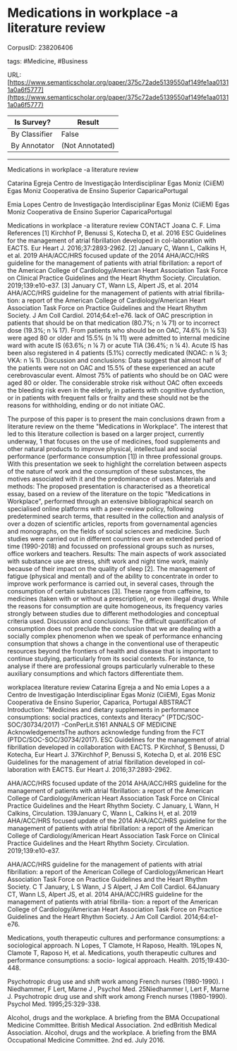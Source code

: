 # Medications in workplace -a literature review

CorpusID: 238206406
 
tags: #Medicine, #Business

URL: [https://www.semanticscholar.org/paper/375c72ade5139550af149fe1aa01311a0a6f5777](https://www.semanticscholar.org/paper/375c72ade5139550af149fe1aa01311a0a6f5777)
 
| Is Survey?        | Result          |
| ----------------- | --------------- |
| By Classifier     | False |
| By Annotator      | (Not Annotated) |

---

Medications in workplace -a literature review


Catarina Egreja 
Centro de Investigação Interdisciplinar Egas Moniz (CiiEM)
Egas Moniz Cooperativa de Ensino Superior
CaparicaPortugal

Emia Lopes 
Centro de Investigação Interdisciplinar Egas Moniz (CiiEM)
Egas Moniz Cooperativa de Ensino Superior
CaparicaPortugal

Medications in workplace -a literature review
CONTACT Joana C. F. Lima References [1] Kirchhof P, Benussi S, Kotecha D, et al. 2016 ESC Guidelines for the management of atrial fibrillation developed in col-laboration with EACTS. Eur Heart J. 2016;37:2893-2962. [2] January C, Wann L, Calkins H, et al. 2019 AHA/ACC/HRS focused update of the 2014 AHA/ACC/HRS guideline for the management of patients with atrial fibrillation: a report of the American College of Cardiology/American Heart Association Task Force on Clinical Practice Guidelines and the Heart Rhythm Society. Circulation. 2019;139:e10-e37. [3] January CT, Wann LS, Alpert JS, et al. 2014 AHA/ACC/HRS guideline for the management of patients with atrial fibrilla-tion: a report of the American College of Cardiology/American Heart Association Task Force on Practice Guidelines and the Heart Rhythm Society. J Am Coll Cardiol. 2014;64:e1-e76.
lack of OAC prescription in patients that should be on that medication (80.7%; n ¼ 71) or to incorrect dose (19.3%; n ¼ 17). From patients who should be on OAC, 74.6% (n ¼ 53) were aged 80 or older and 15.5% (n ¼ 11) were admitted to internal medicine ward with acute IS (63.6%; n ¼ 7) or acute TIA (36.4%; n ¼ 4). Acute IS has been also registered in 4 patients (5.1%) correctly medicated (NOAC: n ¼ 3; VKA: n ¼ 1). Discussion and conclusions: Data suggest that almost half of the patients were not on OAC and 15.5% of these experienced an acute cerebrovascular event. Almost 75% of patients who should be on OAC were aged 80 or older. The considerable stroke risk without OAC often exceeds the bleeding risk even in the elderly, in patients with cognitive dysfunction, or in patients with frequent falls or frailty and these should not be the reasons for withholding, ending or do not initiate OAC.

The purpose of this paper is to present the main conclusions drawn from a literature review on the theme "Medications in Workplace". The interest that led to this literature collection is based on a larger project, currently underway, 1 that focuses on the use of medicines, food supplements and other natural products to improve physical, intellectual and social performance (performance consumption [1]) in three professional groups. With this presentation we seek to highlight the correlation between aspects of the nature of work and the consumption of these substances, the motives associated with it and the predominance of uses. Materials and methods: The proposed presentation is characterised as a theoretical essay, based on a review of the literature on the topic "Medications in Workplace", performed through an extensive bibliographical search on specialised online platforms with a peer-review policy, following predetermined search terms, that resulted in the collection and analysis of over a dozen of scientific articles, reports from governamental agencies and monographs, on the fields of social sciences and medicine. Such studies were carried out in different countries over an extended period of time (1990-2018) and focussed on professional groups such as nurses, office workers and teachers. Results: The main aspects of work associated with substance use are stress, shift work and night time work, mainly because of their impact on the quality of sleep [2]. The management of fatigue (physical and mental) and of the ability to concentrate in order to improve work performance is carried out, in several cases, through the consumption of certain substances [3]. These range from caffeine, to medicines (taken with or without a prescription), or even illegal drugs. While the reasons for consumption are quite homogeneous, its frequency varies strongly between studies due to different methodologies and conceptual criteria used. Discussion and conclusions: The difficult quantification of consumption does not preclude the conclusion that we are dealing with a socially complex phenomenon when we speak of performance enhancing consumption that shows a change in the conventional use of therapeutic resources beyond the frontiers of health and disease that is important to continue studying, particularly from its social contexts. For instance, to analyse if there are professional groups particularly vulnerable to these auxiliary consumptions and which factors differentiate them.


workplacea literature review Catarina Egreja a and No emia Lopes a a Centro de Investigação Interdisciplinar Egas Moniz (CiiEM), Egas Moniz Cooperativa de Ensino Superior, Caparica, Portugal ABSTRACT Introduction:
"Medicines and dietary supplements in performance consumptions: social practices, contexts and literacy" (PTDC/SOC-SOC/30734/2017) -ConPerLit.S161 ANNALS OF MEDICINE
AcknowledgementsThe authors acknowledge funding from the FCT (PTDC/SOC-SOC/30734/2017).
ESC Guidelines for the management of atrial fibrillation developed in collaboration with EACTS. P Kirchhof, S Benussi, D Kotecha, Eur Heart J. 37Kirchhof P, Benussi S, Kotecha D, et al. 2016 ESC Guidelines for the management of atrial fibrillation developed in col- laboration with EACTS. Eur Heart J. 2016;37:2893-2962.

AHA/ACC/HRS focused update of the 2014 AHA/ACC/HRS guideline for the management of patients with atrial fibrillation: a report of the American College of Cardiology/American Heart Association Task Force on Clinical Practice Guidelines and the Heart Rhythm Society. C January, L Wann, H Calkins, Circulation. 139January C, Wann L, Calkins H, et al. 2019 AHA/ACC/HRS focused update of the 2014 AHA/ACC/HRS guideline for the management of patients with atrial fibrillation: a report of the American College of Cardiology/American Heart Association Task Force on Clinical Practice Guidelines and the Heart Rhythm Society. Circulation. 2019;139:e10-e37.

AHA/ACC/HRS guideline for the management of patients with atrial fibrillation: a report of the American College of Cardiology/American Heart Association Task Force on Practice Guidelines and the Heart Rhythm Society. C T January, L S Wann, J S Alpert, J Am Coll Cardiol. 64January CT, Wann LS, Alpert JS, et al. 2014 AHA/ACC/HRS guideline for the management of patients with atrial fibrilla- tion: a report of the American College of Cardiology/American Heart Association Task Force on Practice Guidelines and the Heart Rhythm Society. J Am Coll Cardiol. 2014;64:e1-e76.

Medications, youth therapeutic cultures and performance consumptions: a sociological approach. N Lopes, T Clamote, H Raposo, Health. 19Lopes N, Clamote T, Raposo H, et al. Medications, youth therapeutic cultures and performance consumptions: a socio- logical approach. Health. 2015;19:430-448.

Psychotropic drug use and shift work among French nurses (1980-1990). I Niedhammer, F Lert, Marne J , Psychol Med. 25Niedhammer I, Lert F, Marne J. Psychotropic drug use and shift work among French nurses (1980-1990). Psychol Med. 1995;25:329-338.

Alcohol, drugs and the workplace. A briefing from the BMA Occupational Medicine Committee. British Medical Association. 2nd edBritish Medical Association. Alcohol, drugs and the workplace. A briefing from the BMA Occupational Medicine Committee. 2nd ed. July 2016.
